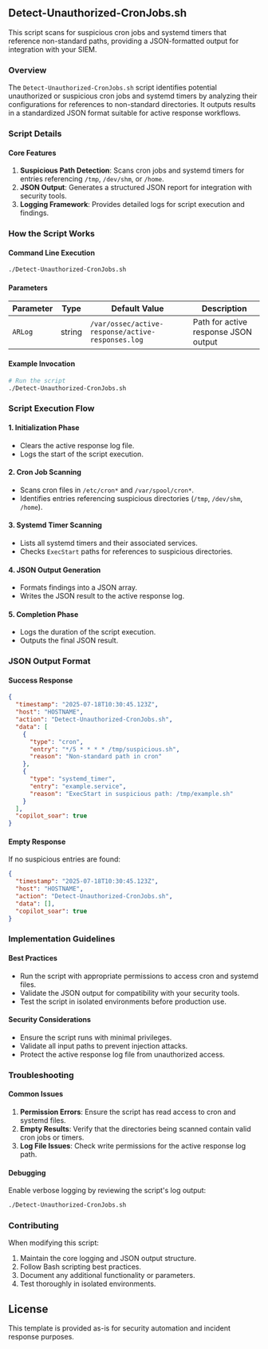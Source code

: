 ## Detect-Unauthorized-CronJobs.sh

This script scans for suspicious cron jobs and systemd timers that reference non-standard paths, providing a JSON-formatted output for integration with your SIEM.

### Overview

The `Detect-Unauthorized-CronJobs.sh` script identifies potential unauthorized or suspicious cron jobs and systemd timers by analyzing their configurations for references to non-standard directories. It outputs results in a standardized JSON format suitable for active response workflows.

### Script Details

#### Core Features

1. **Suspicious Path Detection**: Scans cron jobs and systemd timers for entries referencing `/tmp`, `/dev/shm`, or `/home`.
2. **JSON Output**: Generates a structured JSON report for integration with security tools.
3. **Logging Framework**: Provides detailed logs for script execution and findings.

### How the Script Works

#### Command Line Execution
```bash
./Detect-Unauthorized-CronJobs.sh
```

#### Parameters

| Parameter | Type | Default Value | Description |
|-----------|------|---------------|-------------|
| `ARLog`   | string | `/var/ossec/active-response/active-responses.log` | Path for active response JSON output |

#### Example Invocation

```bash
# Run the script
./Detect-Unauthorized-CronJobs.sh
```

### Script Execution Flow

#### 1. Initialization Phase
- Clears the active response log file.
- Logs the start of the script execution.

#### 2. Cron Job Scanning
- Scans cron files in `/etc/cron*` and `/var/spool/cron*`.
- Identifies entries referencing suspicious directories (`/tmp`, `/dev/shm`, `/home`).

#### 3. Systemd Timer Scanning
- Lists all systemd timers and their associated services.
- Checks `ExecStart` paths for references to suspicious directories.

#### 4. JSON Output Generation
- Formats findings into a JSON array.
- Writes the JSON result to the active response log.

#### 5. Completion Phase
- Logs the duration of the script execution.
- Outputs the final JSON result.

### JSON Output Format

#### Success Response
```json
{
  "timestamp": "2025-07-18T10:30:45.123Z",
  "host": "HOSTNAME",
  "action": "Detect-Unauthorized-CronJobs.sh",
  "data": [
    {
      "type": "cron",
      "entry": "*/5 * * * * /tmp/suspicious.sh",
      "reason": "Non-standard path in cron"
    },
    {
      "type": "systemd_timer",
      "entry": "example.service",
      "reason": "ExecStart in suspicious path: /tmp/example.sh"
    }
  ],
  "copilot_soar": true
}
```

#### Empty Response
If no suspicious entries are found:
```json
{
  "timestamp": "2025-07-18T10:30:45.123Z",
  "host": "HOSTNAME",
  "action": "Detect-Unauthorized-CronJobs.sh",
  "data": [],
  "copilot_soar": true
}
```

### Implementation Guidelines

#### Best Practices
- Run the script with appropriate permissions to access cron and systemd files.
- Validate the JSON output for compatibility with your security tools.
- Test the script in isolated environments before production use.

#### Security Considerations
- Ensure the script runs with minimal privileges.
- Validate all input paths to prevent injection attacks.
- Protect the active response log file from unauthorized access.

### Troubleshooting

#### Common Issues
1. **Permission Errors**: Ensure the script has read access to cron and systemd files.
2. **Empty Results**: Verify that the directories being scanned contain valid cron jobs or timers.
3. **Log File Issues**: Check write permissions for the active response log path.

#### Debugging
Enable verbose logging by reviewing the script's log output:
```bash
./Detect-Unauthorized-CronJobs.sh
```

### Contributing

When modifying this script:
1. Maintain the core logging and JSON output structure.
2. Follow Bash scripting best practices.
3. Document any additional functionality or parameters.
4. Test thoroughly in isolated environments.

## License

This template is provided as-is for security automation and incident response purposes.
